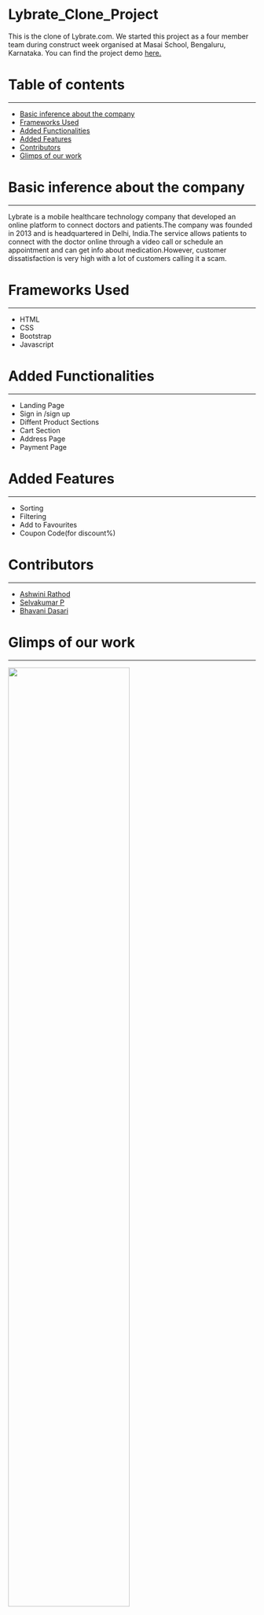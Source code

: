 # Lybrate_Clone_Project
This is the clone of Lybrate.com. We started this project as a four member team during construct week organised at Masai School, Bengaluru, Karnataka. You can find the project demo <a href="https://selva658.github.io/Lybrate_Clone_Project/">here.</a>
<h1>Table of contents</h1>
<hr>
<ul>
  <a href="#pantaloons"><li>Basic inference about the company</li></a>
  <a href="#tech"><li>Frameworks Used</li></a>
  <a href="#fun"><li>Added Functionalities</li></a>
  <a href="#feat"><li>Added Features</li></a>
  <a href="#con"><li>Contributors</li></a>
  <a href="#glimps"><li>Glimps of our work</li></a>
</ul>
<div id="pantaloons">
  <h1>Basic inference about the company</h1>
  <hr>
Lybrate is a mobile healthcare technology company that developed an online platform to connect doctors and patients.The company was founded in 2013 and is headquartered in Delhi, India.The service allows patients to connect with the doctor online through a video call or schedule an appointment and can get info about medication.However, customer dissatisfaction is very high with a lot of customers calling it a scam.
  <div>
  <div id="tech">
  <h1>Frameworks Used</h1>
  <hr>
  <ul>
    <li>HTML</li>
    <li>CSS</li>
    <li>Bootstrap</li>
    <li>Javascript</li>
  </ul>
  </div>
  <div id="fun">
  <h1>Added Functionalities</h1>
  <hr>
  <ul>
    <li>Landing Page</li>
    <li>Sign in /sign up</li>
    <li>Diffent Product Sections</li>
    <li>Cart Section</li>
    <li>Address Page</li>
    <li>Payment Page</li>
  </ul>
  </div>
  <div id="feat">
  <h1>Added Features</h1>
  <hr>
  <ul>
    <li>Sorting</li>
    <li>Filtering</li>
    <li>Add to Favourites</li>
    <li>Coupon Code(for discount%)</li>
  </ul>
  </div>
  <div id="con">
    <h1>Contributors</h1>
    <hr>
    <ul>
    <a href="https://github.com/rathodashwini990"><li>Ashwini Rathod</li></a>
    <a href="https://github.com/selva658"><li>Selvakumar P</li></a>
    <a href="https://github.com/BHAVANI-DASARI"><li>Bhavani Dasari</li></a>
    </ul>
    </div>
  <div id="glimps">
  <h1>Glimps of our work</h1>
  <hr>
  <div>
  <div>
  <img style="width:70%" src="https://miro.medium.com/max/627/1*0P1G8ZaVoc2qnrbMamL33Q.png"/>
    <img style="width:70%" src="https://miro.medium.com/max/627/1*1d3JyBnzmdCt-yP96gYgKA.png"/>
    <img style="width:70%" src="https://miro.medium.com/max/1223/1*MGcGR-CJQoHvj9-4TVsQDQ.png"/>
    <img style="width:70%" src="https://miro.medium.com/max/1223/1*HTD5Hn2NJwhbPRXk6uZD3Q.png"/>
     <img style="width:70%" src="https://miro.medium.com/max/1223/1*k7vz0f3-XUCcCuHIE3ZF8A.png"/>
     <img style="width:70%" src="https://miro.medium.com/max/627/1*wP99hzLI89hid-bCx6k0BA.png"/>
    <img style="width:70%" src="https://miro.medium.com/max/627/1*015e8j7QrbQ-EihdRhmS6Q.png"/>
  </div>  
</div>
